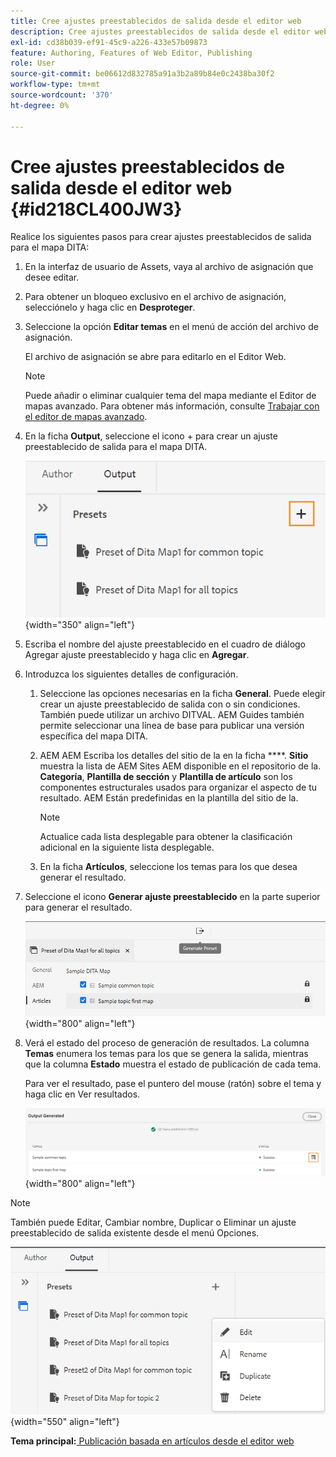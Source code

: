 ```yaml
---
title: Cree ajustes preestablecidos de salida desde el editor web
description: Cree ajustes preestablecidos de salida desde el editor web. Obtenga información sobre cómo editar, cambiar el nombre, duplicar y eliminar un ajuste preestablecido de salida en AEM Guides.
exl-id: cd38b039-ef91-45c9-a226-433e57b09873
feature: Authoring, Features of Web Editor, Publishing
role: User
source-git-commit: be06612d832785a91a3b2a89b84e0c2438ba30f2
workflow-type: tm+mt
source-wordcount: '370'
ht-degree: 0%

---
```


# Cree ajustes preestablecidos de salida desde el editor web {#id218CL400JW3}

Realice los siguientes pasos para crear ajustes preestablecidos de salida para el mapa DITA:

1. En la interfaz de usuario de Assets, vaya al archivo de asignación que desee editar.

1. Para obtener un bloqueo exclusivo en el archivo de asignación, selecciónelo y haga clic en **Desproteger**.

1. Seleccione la opción **Editar temas** en el menú de acción del archivo de asignación.

   El archivo de asignación se abre para editarlo en el Editor Web.

   >[!NOTE]
   >
   > Puede añadir o eliminar cualquier tema del mapa mediante el Editor de mapas avanzado. Para obtener más información, consulte [Trabajar con el editor de mapas avanzado](map-editor-advanced-map-editor.md#).

1. En la ficha **Output**, seleccione el icono + para crear un ajuste preestablecido de salida para el mapa DITA.

   ![](images/output-tab-preset_cs.png){width="350" align="left"}

1. Escriba el nombre del ajuste preestablecido en el cuadro de diálogo Agregar ajuste preestablecido y haga clic en **Agregar**.

1. Introduzca los siguientes detalles de configuración.

   1. Seleccione las opciones necesarias en la ficha **General**. Puede elegir crear un ajuste preestablecido de salida con o sin condiciones. También puede utilizar un archivo DITVAL. AEM Guides también permite seleccionar una línea de base para publicar una versión específica del mapa DITA.
   1. AEM AEM Escriba los detalles del sitio de la en la ficha ****. **Sitio** muestra la lista de AEM Sites AEM disponible en el repositorio de la. **Categoría**, **Plantilla de sección** y **Plantilla de artículo** son los componentes estructurales usados para organizar el aspecto de tu resultado. AEM Están predefinidas en la plantilla del sitio de la.

      >[!NOTE]
      >
      > Actualice cada lista desplegable para obtener la clasificación adicional en la siguiente lista desplegable.

   1. En la ficha **Artículos**, seleccione los temas para los que desea generar el resultado.
1. Seleccione el icono **Generar ajuste preestablecido** en la parte superior para generar el resultado.

   ![](images/add-preset-articles-tab_cs.png){width="800" align="left"}

1. Verá el estado del proceso de generación de resultados. La columna **Temas** enumera los temas para los que se genera la salida, mientras que la columna **Estado** muestra el estado de publicación de cada tema.

   Para ver el resultado, pase el puntero del mouse (ratón) sobre el tema y haga clic en Ver resultados.

   ![](images/add-preset-output-generated_cs.png){width="800" align="left"}


>[!NOTE]
>
> También puede Editar, Cambiar nombre, Duplicar o Eliminar un ajuste preestablecido de salida existente desde el menú Opciones.

![](images/edit-preset_cs.png){width="550" align="left"}

**Tema principal:**[ Publicación basada en artículos desde el editor web](web-editor-article-publishing.md)

